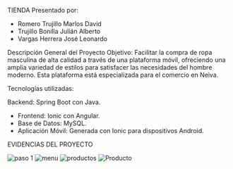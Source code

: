 TIENDA
Presentado por:

- Romero Trujillo Marlos David
- Trujillo Bonilla Julián Alberto
- Vargas Herrera José Leonardo

Descripción General del Proyecto 
Objetivo: 
Facilitar la compra de ropa masculina de alta calidad a través de una plataforma móvil, ofreciendo una amplia variedad de estilos para satisfacer las necesidades del hombre moderno. Esta plataforma está especializada para el comercio en Neiva.
 
Tecnologías utilizadas:

 Backend: Spring Boot con Java.
- Frontend: Ionic con Angular.
- Base de Datos: MySQL.
- Aplicación Móvil: Generada con Ionic para dispositivos Android.



EVIDENCIAS DEL PROYECTO

![paso 1](https://github.com/user-attachments/assets/b7e4ea1f-1f06-44bd-937c-ad4198aaa6e9)
![menu](https://github.com/user-attachments/assets/b2c0475f-026b-4d57-9651-08503d6cc962)
![productos](https://github.com/user-attachments/assets/5ef447ef-9fc2-46b9-978f-14c98346ff1b)
![Producto](https://github.com/user-attachments/assets/e346f91b-5ae4-459c-8edf-22ce6b61b388)

